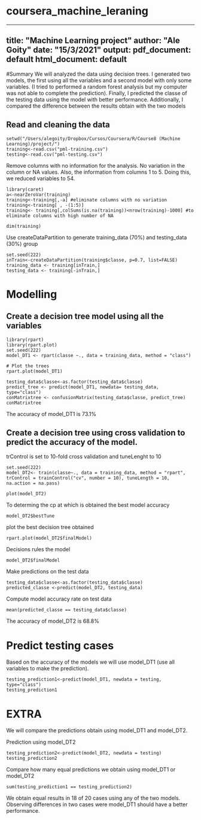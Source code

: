 # coursera_machine_leraning
---
title: "Machine Learning project"
author: "Ale Goity"
date: "15/3/2021"
output:
  pdf_document: default
  html_document: default
---
#Summary
We will analyzed the data using decision trees. I generated two models, the first using all the variables and a second model with only some variables. (I tried to performed a random forest analysis but my computer was not able to complete the prediction).
Finally, I predicted the classe of the testing data using the model with better performance. Additionally, I compared the difference between the results obtain with the two models

## Read and cleaning the data

```{r}
setwd("/Users/alegoity/Dropbox/Cursos/Coursera/R/Course8 (Machine Learning)/project/")
training<-read.csv("pml-training.csv")
testing<-read.csv("pml-testing.csv")
```


Remove columns with no information for the analysis. No variation in the column or NA values. Also, the information from columns 1 to 5. Doing this, we reduced variables to 54.
```{r}
library(caret)
a<-nearZeroVar(training)
training<-training[,-a] #eliminate columns with no variation
training<-training[ , -(1:5)]
training<- training[,colSums(is.na(training))<nrow(training)-1000] #to eliminate columns with high number of NA

dim(training)

```

Use createDataPartition to generate training_data (70%) and testing_data (30%) group

```{r}
set.seed(222)
inTrain<-createDataPartition(training$classe, p=0.7, list=FALSE)
training_data <- training[inTrain,]
testing_data <- training[-inTrain,]
```

# Modelling

## Create a decision tree model using all the variables
```{r fig.height=10, fig.width=10}
library(rpart)
library(rpart.plot)
set.seed(222)
model_DT1 <- rpart(classe ~., data = training_data, method = "class")

# Plot the trees
rpart.plot(model_DT1)

```

```{r}
testing_data$classe<-as.factor(testing_data$classe)
predict_tree <- predict(model_DT1, newdata= testing_data, type="class")
conMatrixtree <- confusionMatrix(testing_data$classe, predict_tree)
conMatrixtree
```

The accuracy of model_DT1 is 73.1%




## Create a decision tree using cross validation to predict the accuracy of the model.
trControl is set to 10-fold cross validation and tuneLenght to 10
```{r}
set.seed(222)
model_DT2<- train(classe~., data = training_data, method = "rpart", trControl = trainControl("cv", number = 10), tuneLength = 10, na.action = na.pass)

plot(model_DT2)
```
To determing the cp at which is obtained the best model accuracy 
```{r}
model_DT2$bestTune
```
plot the best decision tree obtained

```{r fig.height=10, fig.width=10}
rpart.plot(model_DT2$finalModel)

```

Decisions rules the model
```{r}
model_DT2$finalModel
```

Make predictions on the test data
```{r}
testing_data$classe<-as.factor(testing_data$classe)
predicted_classe <-predict(model_DT2, testing_data)
```


Compute model accuracy rate on test data
```{r}
mean(predicted_classe == testing_data$classe)
```

The accuracy of model_DT2 is 68.8%

# Predict testing cases
Based on the accuracy of the models we will use model_DT1 (use all variables to make the prediction).

```{r}
testing_prediction1<-predict(model_DT1, newdata = testing, type="class")
testing_prediction1
```

# EXTRA
We will compare the predictions obtain using model_DT1 and model_DT2.

Prediction using model_DT2
```{r}
testing_prediction2<-predict(model_DT2, newdata = testing)
testing_prediction2
```

Compare how many equal predictions we obtain using model_DT1 or model_DT2
```{r}
sum(testing_prediction1 == testing_prediction2) 
```

We obtain equal results in 18 of 20 cases using any of the two models. Observing differences in two cases were model_DT1 should have a better performance.

